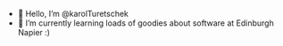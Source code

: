 - 👋 Hello, I’m @karolTuretschek
- 🌱 I’m currently learning loads of goodies about software at Edinburgh Napier :)

<!---
karolTuretschek/karolTuretschek is a ✨ special ✨ repository because its `README.md` (this file) appears on your GitHub profile.
You can click the Preview link to take a look at your changes.
--->
